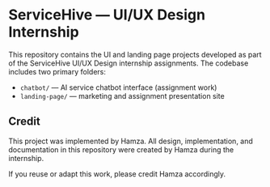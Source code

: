# ServiceHive — UI/UX Design Internship

This repository contains the UI and landing page projects developed as part of the ServiceHive UI/UX Design internship assignments. The codebase includes two primary folders:

- `chatbot/` — AI service chatbot interface (assignment work)
- `landing-page/` — marketing and assignment presentation site

Credit
------

This project was implemented by Hamza. All design, implementation, and documentation in this repository were created by Hamza during the internship.

If you reuse or adapt this work, please credit Hamza accordingly.
